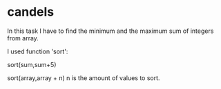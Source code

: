 # candels
In this task I have to find the minimum and the maximum sum of integers from array.

I used function 'sort':

sort(sum,sum+5)

sort(array,array + n) 
n is the amount of values to sort.
